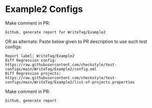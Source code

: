 # Example2 Configs
Make comment in PR:
```
Github, generate report for WriteTag/Example2
```
OR as alternate:
Paste below given to PR description to use such test configs:
```
Report label: WriteTag/Example2
Diff Regression config: https://raw.githubusercontent.com/checkstyle/test-configs/main/WriteTag/Example2/config.xml
Diff Regression projects: https://raw.githubusercontent.com/checkstyle/test-configs/main/WriteTag/Example2/list-of-projects.properties
```
Make comment in PR:
```
Github, generate report
```
